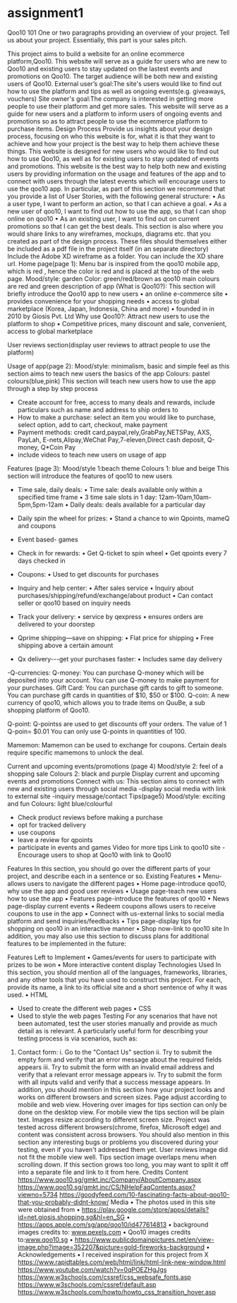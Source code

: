# assignment1

Qoo10 101
One or two paragraphs providing an overview of your project. Tell us about your project.
Essentially, this part is your sales pitch.

This project aims to build a website for an online ecommerce platform,Qoo10. This website will serve as a guide for users who are new to Qoo10 and existing users to stay updated on the lastest events and promotions on Qoo10. The target audience will be both new and existing users of Qoo10. 
External user’s goal:The site's users would like to find out how to use the platform and tips as well as ongoing events(e.g. giveaways, vouchers)
Site owner's goal:The company is interested in getting more people to use their platform and get more sales. This website will serve as a guide for new users and a platform to inform users of ongoing events and promotions so as to attract people to use the ecommerce platform to purchase items.
Design Process
Provide us insights about your design process, focusing on who this website is for, what it is that they want to achieve and how your project is the best way to help them achieve these things.
This website is designed for new users who would like to find out how to use Qoo10, as well as for existing users to stay updated of events and promotions. This website is the best way to help both new and existing users by providing information on the usage and features of the app and to connect with users through the latest events which will encourage users to use the qoo10 app.
In particular, as part of this section we recommend that you provide a list of User Stories, with the following general structure:
•	As a user type, I want to perform an action, so that I can achieve a goal.
•	As a new user of qoo10, I want to find out how to use the app, so that I can shop online on qoo10
•	As an existing user, I want to find out on current promotions so that I can get the best deals.
This section is also where you would share links to any wireframes, mockups, diagrams etc. that you created as part of the design process. These files should themselves either be included as a pdf file in the project itself (in an separate directory) Include the Adobe XD wireframe as a folder. You can include the XD share url.
Home page(page 1):
Menu bar is inspired from the qoo10 mobile app, which is red , hence the color is red and is placed at the top of the web page.
Mood/style: garden
Color: green/red/brown as qoo10 main colours are red and green
description of app (What is Qoo10?):
This section will briefly introduce the Qoo10 app to new users
•	an online e-commerce site
•	provides convenience for your shopping needs
•	access to global marketplace (Korea, Japan, Indonesia, China and more)
•	founded in in 2010 by Giosis Pvt. Ltd
Why use Qoo10?:
Attract new users to use the platform to shop
•	Competitive prices, many discount and sale, convenient, access to global marketplace

User reviews section(display user reviews to attract people to use the platform)

Usage of app(page 2):
Mood/style: minimalism, basic and simple feel as this section aims to teach new users the basics of the app
Colours: pastel colours(blue,pink)
This section will teach new users how to use the app through a step by step process
-	Create account for free, access to many deals and rewards, include particulars such as name and address to ship orders to
-	How to make a purchase: select an item you would like to purchase, select option, add to cart, checkout, make payment 
-	Payment methods: credit card,paypal,rely,GrabPay,NETSPay, AXS, PayLah, E-nets,Alipay,WeChat Pay,7-eleven,Direct cash deposit, Q-money, Q*Coin Pay
- include videos to teach new users on usage of app

Features (page 3):
Mood/style 1:beach theme
 Colours 1: blue and beige
This section will introduce the features of qoo10 to new users
-	Time sale, daily deals:
•	Time sale: deals available only within a specified time frame
•	3 time sale slots in 1 day: 12am-10am,10am-5pm,5pm-12am
•	Daily deals: deals available for a particular day

-	Daily spin the wheel for prizes:
•	Stand a chance to win Qpoints, mameQ and coupons

-	Event based- games

-	Check in for rewards:
•	Get Q-ticket to spin wheel
•	Get qpoints every 7 days checked in

-	Coupons:
•	Used to get discounts for purchases
 
-	Inquiry and help center:
•	After sales service
•	Inquiry about purchases/shipping/refund/exchange/about product
•	Can contact seller or qoo10 based on inquiry needs

-	Track your delivery:
•	service by qexpress
•	ensures orders are delivered to your doorstep

-	Qprime shipping—save on shipping:
•	Flat price for shipping
•	Free shipping above a certain amount

-	Qx delivery---get your purchases faster:
•	Includes same day delivery

-Q-currencies:
Q-money:
You can purchase Q-money which will be deposited into your account.
You can use Q-money to make payment for your purchases.
Gift Card:
You can purchase gift cards to gift to someone.
You can purchase gift cards in quantities of $10, $50 or $100.
Q-coin:
A new currency of qoo10, which allows you to trade items on QuuBe,
a sub shopping platform of Qoo10.

Q-point:
Q-pointss are used to get discounts off your orders.
The value of 1 Q-poin= $0.01
You can only use Q-points in quantities of 100.

Mamemon:
Mamemon can be used to exchange for coupons.
Certain deals require specific mamemons to unlock the deal.

Current and upcoming events/promotions (page 4)
Mood/style 2: feel of a shopping sale
Colours 2: black and purple
Display current and upcoming events and promotions
Connect with us:
This section aims to connect with new and existing users through social media
-display social media with link to external site
-inquiry message/contact
Tips(page5)
Mood/style: exciting and fun
Colours: light blue/colourful
-	Check product reviews before making a purchase
-	opt for tracked delivery
-	use coupons
-	leave a review for qpoints
-	participate in events and games
Video for more tips
Link to qoo10 site - Encourage users to shop at Qoo10 with link to Qoo10


Features
In this section, you should go over the different parts of your project, and describe each in a sentence or so.
Existing Features
•	Menu-allows users to navigate the different pages
•	Home page-introduce qoo10, why use the app and good user reviews
•	Usage page-teach new users how to use the app
•	Features page-introduce the features of qoo10
•	News page-display current events
•	Redeem coupons allows users to receive coupons to use in the app
•	Connect with us-external links to social media platform and send inquiries/feedbacks
•	Tips page-display tips for shopping on qoo10 in an interactive manner
•	Shop now-link to qoo10 site
In addition, you may also use this section to discuss plans for additional features to be implemented in the future:


Features Left to Implement
•	Games/events for users to participate with prizes to be won
•	More interactive content display
Technologies Used
In this section, you should mention all of the languages, frameworks, libraries, and any other tools that you have used to construct this project. For each, provide its name, a link to its official site and a short sentence of why it was used.
•	HTML
-	Used to create the different web pages
•	CSS
-	Used to style the web pages
Testing
For any scenarios that have not been automated, test the user stories manually and provide as much detail as is relevant. A particularly useful form for describing your testing process is via scenarios, such as:
1.	Contact form:
i.	Go to the "Contact Us" section
ii.	Try to submit the empty form and verify that an error message about the required fields appears
iii.	Try to submit the form with an invalid email address and verify that a relevant error message appears
iv.	Try to submit the form with all inputs valid and verify that a success message appears.
In addition, you should mention in this section how your project looks and works on different browsers and screen sizes.
Page adjust according to mobile and web view. Hovering over images for tips section can only be done on the desktop view. For mobile view the tips section will be plain text. Images resize according to different screen size.
Project was tested across different browsers(chrome, firefox, Microsoft edge) and content was consistent across browsers.
You should also mention in this section any interesting bugs or problems you discovered during your testing, even if you haven't addressed them yet.
User reviews image did not fit the mobile view well. Tips section image overlaps menu when scrolling down.
If this section grows too long, you may want to split it off into a separate file and link to it from here.
Credits
Content
https://www.qoo10.sg/gmkt.inc/Company/AboutCompany.aspx
https://www.qoo10.sg/gmkt.inc/CS/NHelpFaqContents.aspx?viewno=5734
https://goodyfeed.com/10-fascinating-facts-about-qoo10-that-you-probably-didnt-know/
Media
•	The photos used in this site were obtained from 
•	https://play.google.com/store/apps/details?id=net.giosis.shopping.sg&hl=en_SG
•	https://apps.apple.com/sg/app/qoo10/id477614813
•	background images credits to: www.pexels.com
•	Qoo10 images credits to:www.qoo10.sg
•	https://www.publicdomainpictures.net/en/view-image.php?image=352207&picture=gold-fireworks-background
•	
Acknowledgements
•	I received inspiration for this project from X
https://www.rapidtables.com/web/html/link/html-link-new-window.html
https://www.youtube.com/watch?v=0qPOEZHgJgs
https://www.w3schools.com/cssref/css_websafe_fonts.asp
https://www.w3schools.com/cssref/default.asp
https://www.w3schools.com/howto/howto_css_transition_hover.asp



